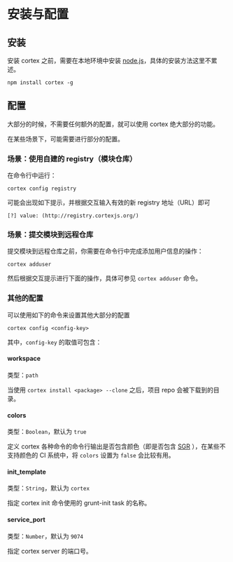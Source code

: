 # 安装与配置

## 安装

安装 cortex 之前，需要在本地环境中安装 [node.js](http://nodejs.org/)，具体的安装方法这里不累述。

	npm install cortex -g

## 配置

大部分的时候，不需要任何额外的配置，就可以使用 cortex 绝大部分的功能。

在某些场景下，可能需要进行部分的配置。

### 场景：使用自建的 registry（模块仓库）

在命令行中运行：

	cortex config registry

可能会出现如下提示，并根据交互输入有效的新 registry 地址（URL）即可

    [?] value: (http://registry.cortexjs.org/)


### 场景：提交模块到远程仓库

提交模块到远程仓库之前，你需要在命令行中完成添加用户信息的操作：

    cortex adduser

然后根据交互提示进行下面的操作，具体可参见 `cortex adduser` 命令。


### 其他的配置

可以使用如下的命令来设置其他大部分的配置

	cortex config <config-key>
	
其中，`config-key` 的取值可包含：

#### workspace

类型：`path`

当使用 `cortex install <package> --clone` 之后，项目 repo 会被下载到的目录。

#### colors

类型：`Boolean`，默认为 `true`
	
定义 cortex 各种命令的命令行输出是否包含颜色（即是否包含 [SGR](http://en.wikipedia.org/wiki/ANSI_escape_code) ），在某些不支持颜色的 CI 系统中，将 `colors` 设置为 `false` 会比较有用。

#### init_template

类型：`String`，默认为 `cortex`

指定 cortex init 命令使用的 grunt-init task 的名称。


#### service_port

类型：`Number`，默认为 `9074`

指定 cortex server 的端口号。

	


